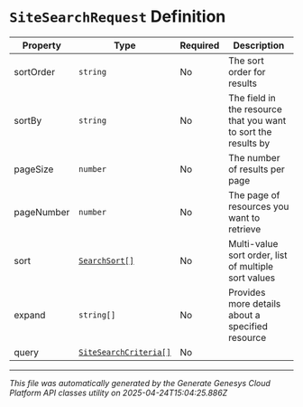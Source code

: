 # `SiteSearchRequest` Definition

| Property | Type | Required | Description |
|----------|------|----------|-------------|
| sortOrder | `string` | No | The sort order for results |
| sortBy | `string` | No | The field in the resource that you want to sort the results by |
| pageSize | `number` | No | The number of results per page |
| pageNumber | `number` | No | The page of resources you want to retrieve |
| sort | [`SearchSort[]`](searchsort-definition.md) | No | Multi-value sort order, list of multiple sort values |
| expand | `string[]` | No | Provides more details about a specified resource |
| query | [`SiteSearchCriteria[]`](sitesearchcriteria-definition.md) | No |  |

---

*This file was automatically generated by the Generate Genesys Cloud Platform API classes utility on 2025-04-24T15:04:25.886Z*